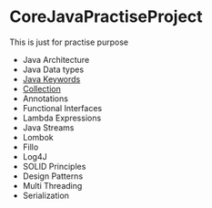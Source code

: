 # CoreJavaPractiseProject

This is just for practise purpose

* Java Architecture
* Java Data types
* [Java Keywords](src/com/keywords/KEYWORDS.MD)
* [Collection](src/com/collection/COLLECTION.MD)
* Annotations 
* Functional Interfaces 
* Lambda Expressions 
* Java Streams 
* Lombok 
* Fillo 
* Log4J 
* SOLID Principles 
* Design Patterns 
* Multi Threading
* Serialization 
